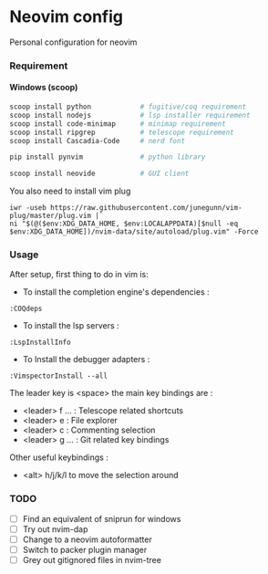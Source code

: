 # Neovim config

Personal configuration for neovim

### Requirement

#### Windows (scoop)

```powershell
scoop install python            # fugitive/coq requirement
scoop install nodejs            # lsp installer requirement
scoop install code-minimap      # minimap requirement
scoop install ripgrep           # telescope requirement
scoop install Cascadia-Code     # nerd font

pip install pynvim              # python library

scoop install neovide           # GUI client
```

You also need to install vim plug

```
iwr -useb https://raw.githubusercontent.com/junegunn/vim-plug/master/plug.vim |`
ni "$(@($env:XDG_DATA_HOME, $env:LOCALAPPDATA)[$null -eq $env:XDG_DATA_HOME])/nvim-data/site/autoload/plug.vim" -Force
```

### Usage

After setup, first thing to do in vim is:

-   To install the completion engine's dependencies :

```vimscript
:COQdeps
```

-   To install the lsp servers :

```vimscript
:LspInstallInfo
```

-   To Install the debugger adapters :

```vimscript
:VimspectorInstall --all
```

The leader key is &lt;space&gt; the main key bindings are :

-   &lt;leader&gt; f ... : Telescope related shortcuts
-   &lt;leader&gt; e : File explorer
-   &lt;leader&gt; c : Commenting selection
-   &lt;leader&gt; g ... : Git related key bindings

Other useful keybindings :

-   &lt;alt&gt; h/j/k/l to move the selection around

### TODO

-   [ ] Find an equivalent of sniprun for windows
-   [ ] Try out nvim-dap
-   [ ] Change to a neovim autoformatter
-   [ ] Switch to packer plugin manager
-   [ ] Grey out gitignored files in nvim-tree
